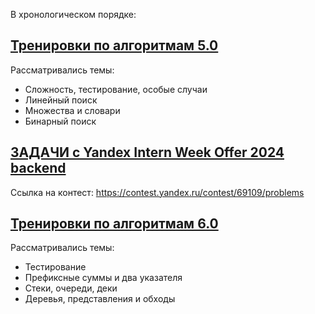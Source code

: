 В хронологическом порядке:

## [Тренировки по алгоритмам 5.0](Algorithm%20training/)
Рассматривались темы:
  - Сложность, тестирование, особые случаи
  - Линейный поиск
  - Множества и словари
  - Бинарный поиск


$\text{ }$


## [ЗАДАЧИ с Yandex Intern Week Offer 2024 backend](InternWeekContest/)
Ссылка на контест: https://contest.yandex.ru/contest/69109/problems


$\text{ }$


## [Тренировки по алгоритмам 6.0](Algorithm%20training/)
Рассматривались темы:
  - Тестирование
  - Префиксные суммы и два указателя
  - Стеки, очереди, деки
  - Деревья, представления и обходы
